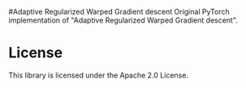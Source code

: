 #Adaptive Regularized Warped Gradient descent
Original PyTorch implementation of "Adaptive Regularized Warped Gradient descent".
# License
This library is licensed under the Apache 2.0 License.

